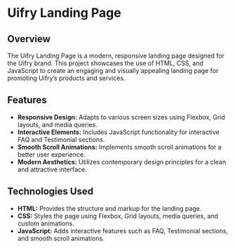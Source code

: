 # Uifry Landing Page

## Overview

The Uifry Landing Page is a modern, responsive landing page designed for the Uifry brand. This project showcases the use of HTML, CSS, and JavaScript to create an engaging and visually appealing landing page for promoting Uifry’s products and services.

## Features

- **Responsive Design:** Adapts to various screen sizes using Flexbox, Grid layouts, and media queries.
- **Interactive Elements:** Includes JavaScript functionality for interactive FAQ and Testimonial sections.
- **Smooth Scroll Animations:** Implements smooth scroll animations for a better user experience.
- **Modern Aesthetics:** Utilizes contemporary design principles for a clean and attractive interface.

## Technologies Used

- **HTML:** Provides the structure and markup for the landing page.
- **CSS:** Styles the page using Flexbox, Grid layouts, media queries, and custom animations.
- **JavaScript:** Adds interactive features such as FAQ, Testimonial sections, and smooth scroll animations.
